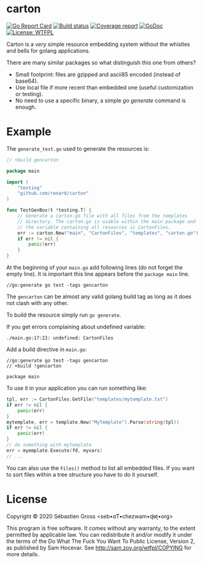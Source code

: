 carton
=====


[![Go Report Card][goreport-img]][goreport-url]
[![Build status][build-img]][build-url]
[![Coverage report][cover-img]][cover-url]
[![GoDoc][godoc-img]][godoc-url]
[![License: WTFPL][license-img]][license-url]

Carton is a *very* simple resource embedding system without the whistles and
bells for golang applications.

There are many similar packages so what distinguish this one from others?

* Small footprint: files are gzipped and ascii85 encoded (instead of base64).
* Use local file if more recent than embedded one (useful customization or
  testing).
* No need to use a specific binary, a simple *go generate* command is enough.

# Example


The `generate_test.go` used to generate the resources is:

```go
// +build gencarton

package main

import (
	"testing"
	"github.com/renard/carton"
)

func TestGenBox(t *testing.T) {
    // Generate a carton.go file with all files from the templates
    // directory. The carton.go is usable within the main package and
	// the variable containing all resources is CartonFiles.
	err := carton.New("main", "CartonFiles", "templates", "carton.go")
	if err != nil {
		panic(err)
	}
}
```

At the beginning of your `main.go` add following lines (do not forget the
empty line). It is important this line appears before the `package main`
line.

```
//go:generate go test -tags gencarton

```

The `gencarton` can be almost any valid golang build tag as long as it does
not clash with any other.

To build the resource simply run `go generate`.

If you get errors complaining about undefined variable:

```
./main.go:17:22: undefined: CartonFiles
```

Add a build directive in `main.go`:

```
//go:generate go test -tags gencarton
// +build !gencarton

package main

```



To use it in your application you can run something like:

```go
tpl, err := CartonFiles.GetFile("templates/mytemplate.txt")
if err != nil {
	panic(err)
}
mytemplate, err = template.New("MyTemplate").Parse(string(tpl))
if err != nil {
	panic(err)
}
// do something with mytemplate
err = myemplate.Execute(fd, myvars)
// ...
```

You can also use the `Files()` method to list all embedded files. If you
want to sort files within a tree structure you have to do it yourself.

# License

Copyright © 2020 Sébastien Gross <seb•ɑƬ•chezwam•ɖɵʈ•org> 

This program is free software. It comes without any warranty, to the extent
permitted by applicable law. You can redistribute it and/or modify it under
the terms of the Do What The Fuck You Want To Public License, Version 2, as
published by Sam Hocevar. See http://sam.zoy.org/wtfpl/COPYING for more
details.


[goreport-img]: https://goreportcard.com/badge/github.com/renard/carton?branch=master
[goreport-url]: https://goreportcard.com/report/github.com/renard/carton?branch=master
[build-img]: https://travis-ci.org/renard/carton.svg?branch=master
[build-url]: https://travis-ci.org/renard/carton
[cover-img]: https://coveralls.io/repos/github/renard/carton/badge.svg?branch=master
[cover-url]: https://coveralls.io/github/renard/carton?branch=master
[godoc-img]: https://godoc.org/github.com/renard/carton?status.svg
[godoc-url]: https://godoc.org/github.com/renard/carton
[license-img]: https://img.shields.io/badge/License-WTFPL-brightgreen.svg
[license-url]: http://www.wtfpl.net/about/
